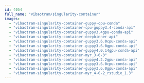 ```yaml
---
id: 4054
full_name: "vibaotram/singularity-container"
images: 
  - "vibaotram-singularity-container-guppy-cpu-conda"
  - "vibaotram-singularity-container-cpu-guppy3.4-conda-api"
  - "vibaotram-singularity-container-guppy3.4gpu-conda-api"
  - "vibaotram-singularity-container-deepbinner-api"
  - "vibaotram-singularity-container-guppy3.6.0cpu-conda-api"
  - "vibaotram-singularity-container-guppy3.6.0gpu-conda-api"
  - "vibaotram-singularity-container-guppy4.0.14gpu-conda-api"
  - "vibaotram-singularity-container-myr_3-6-3"
  - "vibaotram-singularity-container-guppy4.2.2gpu-conda-api"
  - "vibaotram-singularity-container-guppy3.6.0cpu-conda-api"
  - "vibaotram-singularity-container-guppy3.6.0gpu-conda-api"
  - "vibaotram-singularity-container-myr_4-0-2_rstudio_1.3"
---
```


